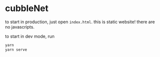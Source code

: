 # cubbleNet

to start in production, just open `index.html`.
this is static website! there are no javascripts.

to start in dev mode, run

```bash
yarn
yarn serve
```
